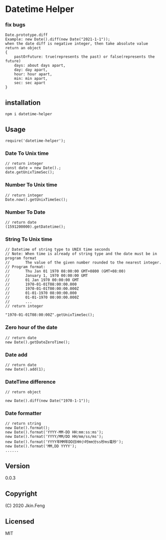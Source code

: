 # Datetime Helper

### fix bugs
```
Date.prototype.diff
Example: new Date().diff(new Date("2021-1-1"));
when the date diff is negative integer, then take absolute value
return an object
{
    pastOrFuture: true(represents the past) or false(represents the future)
    days: about days apart, 
    day: day apart, 
    hour: hour apart, 
    min: min apart, 
    sec: sec apart
}
```

## installation
```
npm i datetime-helper
```

## Usage
```
require('datetime-helper');
```

### Date To Unix time
```
// return integer
const date = new Date().;
date.getUnixTimeSec();
```

### Number To Unix time
```
// return integer
Date.now().getUnixTimeSec();
```

### Number To Date
```
// return date
(1591200000).getDatetime();
```

### String To Unix time
```
// Datetime of string type to UNIX time seconds
// Note: When time is already of string type and the date must be in program format
//       The value of the given number rounded to the nearest integer.
// Program format:
//       Thu Jan 01 1970 08:00:00 GMT+0800 (GMT+08:00)
//       January 1, 1970 00:00:00 GMT
//       01 Jan 1970 00:00:00 GMT
//       1970-01-01T08:00:00.000
//       1970-01-01T00:00:00.000Z
//       01-01-1970 08:00:00.000
//       01-01-1970 00:00:00.000Z
//       ...
// return integer

"1970-01-01T08:00:00Z".getUnixTimeSec();
```
 
### Zero hour of the date
```
// return date
new Date().getDateZeroTime();
```
 
### Date add
```
// return date
new Date().add(1);
```
 
### DateTime difference
```
// return object

new Date().diff(new Date("1970-1-1"));
```
   
### Date formatter
```
// return string
new Date().format();
new Date().format('YYYY-MM-DD HH:mm:ss:ms');
new Date().format('YYYY/MM/DD HH/mm/ss/ms');
new Date().format('YYYY年MM年DD日HH小时mm分ss秒ms毫秒');
new Date().format('MM,DD YYYY');
......
```

## Version
0.0.3

## Copyright
(C) 2020 Jkin.Feng

## Licensed
MIT

